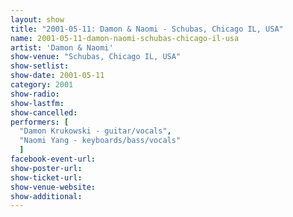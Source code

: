 ```yaml
---
layout: show
title: "2001-05-11: Damon & Naomi - Schubas, Chicago IL, USA"
name: 2001-05-11-damon-naomi-schubas-chicago-il-usa
artist: 'Damon & Naomi'
show-venue: "Schubas, Chicago IL, USA"
show-setlist: 
show-date: 2001-05-11
category: 2001
show-radio: 
show-lastfm: 
show-cancelled: 
performers: [
  "Damon Krukowski - guitar/vocals",
  "Naomi Yang - keyboards/bass/vocals"
  ]
facebook-event-url: 
show-poster-url: 
show-ticket-url: 
show-venue-website: 
show-additional: 
---
```


